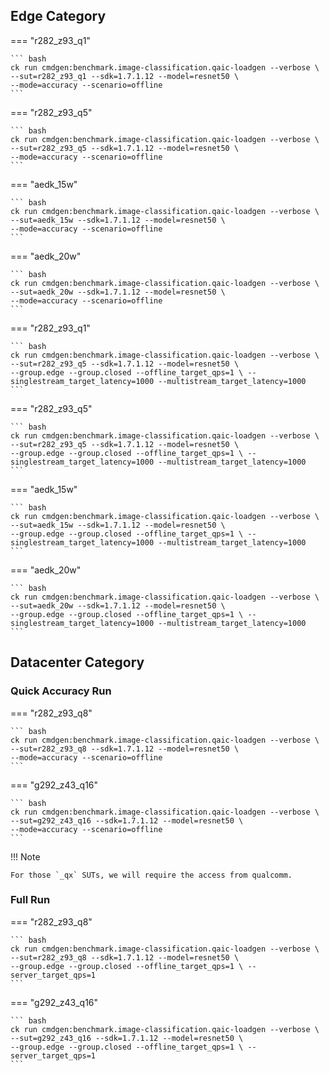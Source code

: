 
## Edge Category

<div class="result" markdown>

=== "r282_z93_q1"

    ``` bash
    ck run cmdgen:benchmark.image-classification.qaic-loadgen --verbose \
    --sut=r282_z93_q1 --sdk=1.7.1.12 --model=resnet50 \
    --mode=accuracy --scenario=offline 
    ```

=== "r282_z93_q5"

    ``` bash
    ck run cmdgen:benchmark.image-classification.qaic-loadgen --verbose \
    --sut=r282_z93_q5 --sdk=1.7.1.12 --model=resnet50 \
    --mode=accuracy --scenario=offline
    ```

=== "aedk_15w"

    ``` bash
    ck run cmdgen:benchmark.image-classification.qaic-loadgen --verbose \
    --sut=aedk_15w --sdk=1.7.1.12 --model=resnet50 \
    --mode=accuracy --scenario=offline 
    ```

=== "aedk_20w"

    ``` bash
    ck run cmdgen:benchmark.image-classification.qaic-loadgen --verbose \
    --sut=aedk_20w --sdk=1.7.1.12 --model=resnet50 \
    --mode=accuracy --scenario=offline
    ```

</div>

<div class="result" markdown>

=== "r282_z93_q1"

    ``` bash
    ck run cmdgen:benchmark.image-classification.qaic-loadgen --verbose \
    --sut=r282_z93_q5 --sdk=1.7.1.12 --model=resnet50 \
    --group.edge --group.closed --offline_target_qps=1 \ --singlestream_target_latency=1000 --multistream_target_latency=1000
    ```

=== "r282_z93_q5"

    ``` bash
    ck run cmdgen:benchmark.image-classification.qaic-loadgen --verbose \
    --sut=r282_z93_q5 --sdk=1.7.1.12 --model=resnet50 \
    --group.edge --group.closed --offline_target_qps=1 \ --singlestream_target_latency=1000 --multistream_target_latency=1000
    ```

=== "aedk_15w"

    ``` bash
    ck run cmdgen:benchmark.image-classification.qaic-loadgen --verbose \
    --sut=aedk_15w --sdk=1.7.1.12 --model=resnet50 \
    --group.edge --group.closed --offline_target_qps=1 \ --singlestream_target_latency=1000 --multistream_target_latency=1000
    ```

=== "aedk_20w"

    ``` bash
    ck run cmdgen:benchmark.image-classification.qaic-loadgen --verbose \
    --sut=aedk_20w --sdk=1.7.1.12 --model=resnet50 \
    --group.edge --group.closed --offline_target_qps=1 \ --singlestream_target_latency=1000 --multistream_target_latency=1000
    ```

</div>

## Datacenter Category

### Quick Accuracy Run


<div class="result" markdown>

=== "r282_z93_q8"

    ``` bash
    ck run cmdgen:benchmark.image-classification.qaic-loadgen --verbose \
    --sut=r282_z93_q8 --sdk=1.7.1.12 --model=resnet50 \
    --mode=accuracy --scenario=offline
    ```

=== "g292_z43_q16"

    ``` bash
    ck run cmdgen:benchmark.image-classification.qaic-loadgen --verbose \
    --sut=g292_z43_q16 --sdk=1.7.1.12 --model=resnet50 \
    --mode=accuracy --scenario=offline 
    ```

</div>

!!! Note
    
    For those `_qx` SUTs, we will require the access from qualcomm.

### Full Run

<div class="result" markdown>

=== "r282_z93_q8"

    ``` bash
    ck run cmdgen:benchmark.image-classification.qaic-loadgen --verbose \
    --sut=r282_z93_q8 --sdk=1.7.1.12 --model=resnet50 \
    --group.edge --group.closed --offline_target_qps=1 \ --server_target_qps=1
    ```

=== "g292_z43_q16"

    ``` bash
    ck run cmdgen:benchmark.image-classification.qaic-loadgen --verbose \
    --sut=g292_z43_q16 --sdk=1.7.1.12 --model=resnet50 \
    --group.edge --group.closed --offline_target_qps=1 \ --server_target_qps=1
    ```

</div>
